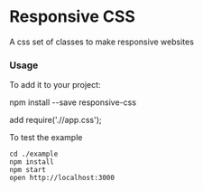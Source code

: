 Responsive CSS
=====================

A css set of classes to make responsive websites

### Usage

To add it to your project:

npm install --save responsive-css

add require('./<path to node module>/app.css');

To test the example

```
cd ./example
npm install
npm start
open http://localhost:3000
```


